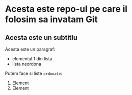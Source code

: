 # Acesta este repo-ul pe care il folosim sa invatam Git
## Acesta este un subtitlu

Acesta este un paragraf:
- elementul 1 din lista
- lista neordona

Putem face si liste `ordonate`:

1. Element
2. Element